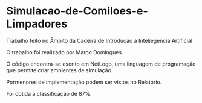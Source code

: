 # Simulacao-de-Comiloes-e-Limpadores
Trabalho feito no Âmbito da Cadeira de Introdução à Inteliegencia Artificial

O trabalho foi realizado por Marco Domingues.

O código encontra-se escrito em NetLogo, uma linguagem de programação que permite criar ambientes de simulação.

Pormenores de implementação podem ser vistos no Relatório.

Foi obtida a classificação de 87%.
